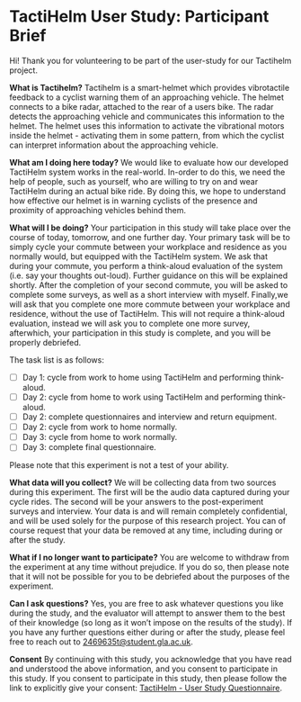 # TactiHelm User Study: Participant Brief

Hi! Thank you for volunteering to be part of the user-study for our Tactihelm project.

**What is Tactihelm?**
Tactihelm is a smart-helmet which provides vibrotactile feedback to a cyclist warning them of an approaching vehicle. The helmet connects to a bike radar, attached to the rear of a users bike. The radar detects the approaching vehicle and communicates this information to the helmet. The helmet uses this information to activate the vibrational motors inside the helmet - activating them in some pattern, from which the cyclist can interpret information about the approaching vehicle.

**What am I doing here today?**
We would like to evaluate how our developed TactiHelm system works in the real-world. In-order to do this, we need the help of people, such as yourself, who are willing to try on and wear TactiHelm during an actual bike ride. By doing this, we hope to understand how effective our helmet is in warning cyclists of the presence and proximity of approaching vehicles behind them.

**What will I be doing?**
Your participation in this study will take place over the course of today, tomorrow, and one further day. Your primary task will be to simply cycle your commute between your workplace and residence as you normally would, but equipped with the TactiHelm system. We ask that during your commute, you perform a think-aloud evaluation of the system (i.e. say your thoughts out-loud). Further guidance on this will be explained shortly. After the completion of your second commute, you will be asked to complete some surveys, as well as a short interview with myself. Finally,we will ask that you complete one more commute between your workplace and residence, without the use of TactiHelm. This will not require a think-aloud evaluation, instead we will ask you to complete one more survey, afterwhich, your participation in this study is complete, and you will be properly debriefed.

The task list is as follows:

- [ ] Day 1: cycle from work to home using TactiHelm and performing think-aloud.
- [ ] Day 2: cycle from home to work using TactiHelm and performing think-aloud.
- [ ] Day 2: complete questionnaires and interview and return equipment.
- [ ] Day 2: cycle from work to home normally.
- [ ] Day 3: cycle from home to work normally.
- [ ] Day 3: complete final questionnaire.

Please note that this experiment is not a test of your ability.

**What data will you collect?**
We will be collecting data from two sources during this experiment. The first will be the audio data captured during your cycle rides. The second will be your answers to the post-experiment surveys and interview. Your data is and will remain completely confidential, and will be used solely for the purpose of this research project. You can of course request that your data be removed at any time, including during or after the study.

**What if I no longer want to participate?**
You are welcome to withdraw from the experiment at any time without prejudice. If you do so, then please note that it will not be possible for you to be debriefed about the purposes of the experiment.

**Can I ask questions?**
Yes, you are free to ask whatever questions you like during the study, and the evaluator will attempt to answer them to the best of their knowledge (so long as it won’t impose on the results of the study). If you have any further questions either during or after the study, please feel free to reach out to [2469635t@student.gla.ac.uk](mailto:2469635t@student.gla.ac.uk).

**Consent**
By continuing with this study, you acknowledge that you have read and understood the above information, and you consent to participate in this study. If you consent to participate in this study, then please follow the link to explicitly give your consent: [TactiHelm - User Study Questionnaire](https://uofg.qualtrics.com/jfe/form/SV_5A85kxojqWhocWa).
